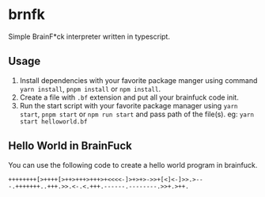 # brnfk
Simple BrainF*ck interpreter written in typescript.

## Usage
1. Install dependencies with your favorite package manger using command `yarn install`, `pnpm install` or `npm install`.
2. Create a file with `.bf` extension and put all your brainfuck code init.
3. Run the start script with your favorite package manager using `yarn start`, `pnpm start` or `npm run start` and pass path of the file(s). eg: `yarn start helloworld.bf` 

## Hello World in BrainFuck
You can use the following code to create a hello world program in brainfuck.
```brainfuck
++++++++[>++++[>++>+++>+++>+<<<<-]>+>+>->>+[<]<-]>>.>---.+++++++..+++.>>.<-.<.+++.------.--------.>>+.>++.
```
